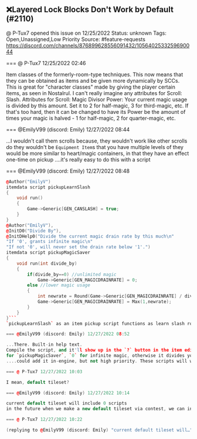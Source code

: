 ## ❌Layered Lock Blocks Don't Work by Default (#2110)
@ P-Tux7 opened this issue on 12/25/2022
Status: unknown
Tags: Open,Unassigned,Low Priority
Source: #feature-requests https://discord.com/channels/876899628556091432/1056402533259690044


=== @ P-Tux7 12/25/2022 02:46

Item classes of the formerly-room-type techniques. This now means that they can be obtained as items and be given more dynamically by SCCs. This is great for "character classes" made by giving the player certain items, as seen in Nostalrul.
I can't really imagine any attributes for Scroll: Slash.
Attributes for Scroll: Magic Divisor
Power: Your current magic usage is divided by this amount. Set it to 2 for half-magic, 3 for third-magic, etc. If that's too hard, then it can be changed to have its Power be the amount of times your magic is halved - 1 for half-magic, 2 for quarter-magic, etc.

=== @EmilyV99 (discord: Emily) 12/27/2022 08:44

...I wouldn't call them scrolls
because, they wouldn't work like other scrolls do
they wouldn't be `Equipment Item`s that you have multiple levels of
they would be more similar to heart/magic containers, in that they have an effect one-time on pickup
....it's really easy to do this with a script

=== @EmilyV99 (discord: Emily) 12/27/2022 08:48

```cpp
@Author("EmilyV")
itemdata script pickupLearnSlash
{
    void run()
    {
        Game->Generic[GEN_CANSLASH] = true;
    }
}
@Author("EmilyV"),
@InitD0("Divide By"),
@InitDHelp0("Divide the current magic drain rate by this much\n"
"If '0', grants infinite magic\n"
"If not '0', will never set the drain rate below '1'.")
itemdata script pickupMagicSaver
{
    void run(int divide_by)
    {
        if(divide_by==0) //unlimited magic
            Game->Generic[GEN_MAGICDRAINRATE] = 0;
        else //lower magic usage
        {
            int newrate = Round(Game->Generic[GEN_MAGICDRAINRATE] / divide_by);
            Game->Generic[GEN_MAGICDRAINRATE] = Max(1,newrate);
        }
    }
}```
`pickupLearnSlash` as an item pickup script functions as learn slash room type

=== @EmilyV99 (discord: Emily) 12/27/2022 08:52

...There. Built-in help text.
Compile the script, and it'll show up in the `?` button in the item editor when you assign the script
for `pickupMagicSaver`, `0` for infinite magic, otherwise it divides your magic rate by the set amount, with a minimum of 1.
....could add it in-engine, but not high priority. These scripts will work just as well.

=== @ P-Tux7 12/27/2022 10:03

I mean, default tileset?

=== @EmilyV99 (discord: Emily) 12/27/2022 10:14

current default tileset will include 0 scripts
in the future when we make a new default tileset via contest, we can include a version with and without

=== @ P-Tux7 12/27/2022 10:22

(replying to @EmilyV99 (discord: Emily) "current default tileset will…"): Yeah, that's my motive for these things being scriptless
